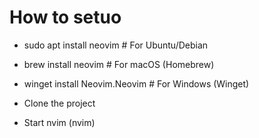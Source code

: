 # How to setuo
- sudo apt install neovim   # For Ubuntu/Debian
- brew install neovim       # For macOS (Homebrew)
- winget install Neovim.Neovim  # For Windows (Winget)

- Clone the project
- Start nvim (nvim)
